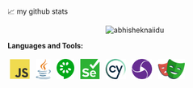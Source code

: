 📈 my github stats

<p align="center"> <img src="https://github-readme-stats.vercel.app/api?username=angelleoneltorrelopez&show_icons=true&theme=gotham" alt="abhisheknaiidu" />

**Languages and Tools:**

<p align="left">
<img src="https://github.com/angelleoneltorrelopez/angelleoneltorrelopez/raw/main/images/javascript.svg" height="40" style="vertical-align:down; margin:4px" alt="javascript">

<img src="https://github.com/angelleoneltorrelopez/angelleoneltorrelopez/raw/main/images/java.svg" height="40" style="vertical-align:down; margin:4px" alt="java">

<img src="https://github.com/angelleoneltorrelopez/angelleoneltorrelopez/raw/main/images/cucumber.svg" height="40" style="vertical-align:down; margin:4px" alt="cucumber" />

<img src="https://github.com/angelleoneltorrelopez/angelleoneltorrelopez/raw/main/images/selenium.svg" height="40" style="vertical-align:down; margin:4px" alt="selenium" />

<img src="https://github.com/angelleoneltorrelopez/angelleoneltorrelopez/raw/main/images/cypress-icon.svg" height="40" style="vertical-align:down; margin:4px" alt="cypress" />

<img src="https://github.com/angelleoneltorrelopez/angelleoneltorrelopez/raw/main/images/appium.svg" height="40" style="vertical-align:down; margin:4px" alt="appium" />

<img src="https://github.com/angelleoneltorrelopez/angelleoneltorrelopez/raw/main/images/playwright.svg" height="40" style="vertical-align:down; margin:4px" alt="playwright" />

</p>
